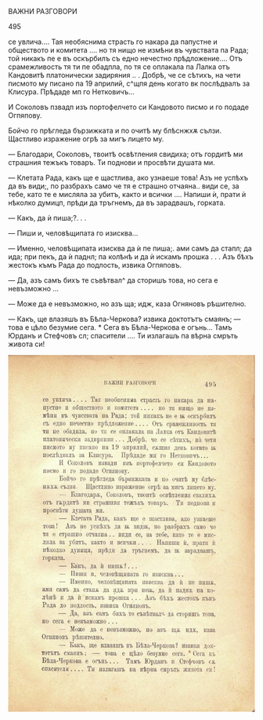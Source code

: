 ﻿ВАЖНИ РАЗГОВОРИ

495

се увлича.... Тая необяснима страсть го накара да папустне и обществото и комитета .... но тя нищо не измѣни въ чувствата па Рада; той никакъ пе е въ оскърбилъ съ едно нечестно прѣдложение.... Отъ срамежливость тя ти пе обадпла, по тя се оплакала па Лалка отъ Кандовитѣ платонически задиряния .. . Добрѣ, че се сѣтихъ, на чети писмото му писано па 19 априлий, с^щпя день когато вк послѣдвалъ за Клисура. Прѣдаде мп го Нетковичъ...

И Соколовъ пзвадп изъ портофелчето си Кандовото писмо и го подаде Огпяпову.

Бойчо го прѣгледа бързижката и по очитѣ му блѣснжхѫ сълзи. Щастливо изражение огрѣ за мигъ лицето му.

— Благодари, Соколовъ, твоитѣ освѣтления свидиха; отъ гордитѣ ми страшния тежъкъ товаръ. Ти поднови и просвѣти душата ми.

— Клетата Рада, какъ ще е щастлива, ако узнаеше това! Азъ не успѣхъ да въ види;, по разбрахъ само че тя е страшно отчаяна.. види се, за тебе, като те е мисляла за убитъ, както и всички .... Напиши ѝ, прати ѝ нѣколко думицп, прѣди да тръгнемъ, да въ зарадвашъ, горката.

— Какъ, да ѝ пиша;?. . .

— Пиши и, человѣщипата го изисква...

— Именно, человѣщипата изисква да ѝ пе пиша;. ами самъ да стапл; да ида; при пекъ, да ѝ паднл; па колѣнѣ и да ѝ искамъ прошка . . . Азъ бѣхъ жестокъ къмъ Рада до подлость, извика Огпяповъ.

— Да, азъ самъ бихъ те съвѣтвал^ да сторишъ това, но сега е невъзможно ...

— Може да е невъзможно, но азъ ща; идж, каза Огняновъ рѣшително.

— Какъ, ще влазяшъ въ Бѣла-Черкова? извика доктотътъ смаянъ; — това е цѣло безумие сега. * Сега въ Бѣла-Черкова е огънь... Тамъ Юрданъ и Стефчовъ сл; спасители .... Ти излагашъ па вѣрна смръть живота си!

![original](../images/548.jpg)


